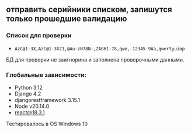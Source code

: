 ## отправить серийники списком, запишутся только прошедшие валидацию

### Список для проверки

- ```AzC@1-3X,AzC@1-3XZ1,@Au-zN78N-,ZAGH1-78,qwe,-12345-9Aa,qwertyuiop```


БД для проверки не заигнорина и заполнена проверочными данными.


### Глобальные зависимости:
- Python 3.12
- Django 4.2
- djangorestframework 3.15.1
- Node v20.14.0
- react@18.3.1

Тестировалось в OS Windows 10